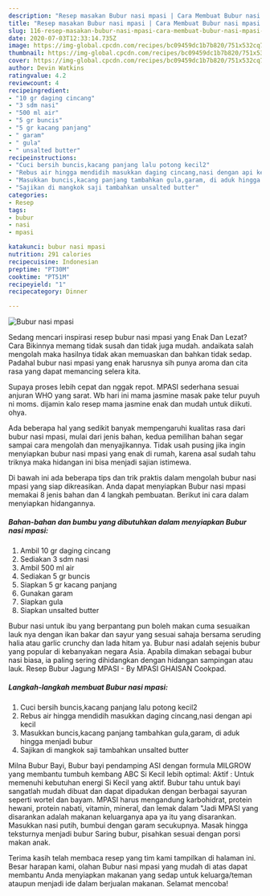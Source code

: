 ```yaml
---
description: "Resep masakan Bubur nasi mpasi | Cara Membuat Bubur nasi mpasi Yang Lezat"
title: "Resep masakan Bubur nasi mpasi | Cara Membuat Bubur nasi mpasi Yang Lezat"
slug: 116-resep-masakan-bubur-nasi-mpasi-cara-membuat-bubur-nasi-mpasi-yang-lezat
date: 2020-07-03T12:33:14.735Z
image: https://img-global.cpcdn.com/recipes/bc09459dc1b7b820/751x532cq70/bubur-nasi-mpasi-foto-resep-utama.jpg
thumbnail: https://img-global.cpcdn.com/recipes/bc09459dc1b7b820/751x532cq70/bubur-nasi-mpasi-foto-resep-utama.jpg
cover: https://img-global.cpcdn.com/recipes/bc09459dc1b7b820/751x532cq70/bubur-nasi-mpasi-foto-resep-utama.jpg
author: Devin Watkins
ratingvalue: 4.2
reviewcount: 4
recipeingredient:
- "10 gr daging cincang"
- "3 sdm nasi"
- "500 ml air"
- "5 gr buncis"
- "5 gr kacang panjang"
- " garam"
- " gula"
- " unsalted butter"
recipeinstructions:
- "Cuci bersih buncis,kacang panjang lalu potong kecil2"
- "Rebus air hingga mendidih masukkan daging cincang,nasi dengan api kecil"
- "Masukkan buncis,kacang panjang tambahkan gula,garam, di aduk hingga menjadi bubur"
- "Sajikan di mangkok saji tambahkan unsalted butter"
categories:
- Resep
tags:
- bubur
- nasi
- mpasi

katakunci: bubur nasi mpasi 
nutrition: 291 calories
recipecuisine: Indonesian
preptime: "PT30M"
cooktime: "PT51M"
recipeyield: "1"
recipecategory: Dinner

---
```



![Bubur nasi mpasi](https://img-global.cpcdn.com/recipes/bc09459dc1b7b820/751x532cq70/bubur-nasi-mpasi-foto-resep-utama.jpg)

Sedang mencari inspirasi resep bubur nasi mpasi yang Enak Dan Lezat? Cara Bikinnya memang tidak susah dan tidak juga mudah. andaikata salah mengolah maka hasilnya tidak akan memuaskan dan bahkan tidak sedap. Padahal bubur nasi mpasi yang enak harusnya sih punya aroma dan cita rasa yang dapat memancing selera kita.

Supaya proses lebih cepat dan nggak repot. MPASI sederhana sesuai anjuran WHO yang sarat. Wb hari ini mama jasmine masak pake telur puyuh ni moms. dijamin kalo resep mama jasmine enak dan mudah untuk diikuti. ohya.

Ada beberapa hal yang sedikit banyak mempengaruhi kualitas rasa dari bubur nasi mpasi, mulai dari jenis bahan, kedua pemilihan bahan segar sampai cara mengolah dan menyajikannya. Tidak usah pusing jika ingin menyiapkan bubur nasi mpasi yang enak di rumah, karena asal sudah tahu triknya maka hidangan ini bisa menjadi sajian istimewa.


Di bawah ini ada beberapa tips dan trik praktis dalam mengolah bubur nasi mpasi yang siap dikreasikan. Anda dapat menyiapkan Bubur nasi mpasi memakai 8 jenis bahan dan 4 langkah pembuatan. Berikut ini cara dalam menyiapkan hidangannya.

<!--inarticleads1-->

##### Bahan-bahan dan bumbu yang dibutuhkan dalam menyiapkan Bubur nasi mpasi:

1. Ambil 10 gr daging cincang
1. Sediakan 3 sdm nasi
1. Ambil 500 ml air
1. Sediakan 5 gr buncis
1. Siapkan 5 gr kacang panjang
1. Gunakan  garam
1. Siapkan  gula
1. Siapkan  unsalted butter


Bubur nasi untuk ibu yang berpantang pun boleh makan cuma sesuaikan lauk nya dengan ikan bakar dan sayur yang sesuai sahaja bersama seruding halia atau garlic crunchy dan lada hitam ya. Bubur nasi adalah sejenis bubur yang popular di kebanyakan negara Asia. Apabila dimakan sebagai bubur nasi biasa, ia paling sering dihidangkan dengan hidangan sampingan atau lauk. Resep Bubur Jagung MPASI - By MPASI GHAISAN Cookpad. 

<!--inarticleads2-->

##### Langkah-langkah membuat Bubur nasi mpasi:

1. Cuci bersih buncis,kacang panjang lalu potong kecil2
1. Rebus air hingga mendidih masukkan daging cincang,nasi dengan api kecil
1. Masukkan buncis,kacang panjang tambahkan gula,garam, di aduk hingga menjadi bubur
1. Sajikan di mangkok saji tambahkan unsalted butter


Milna Bubur Bayi, Bubur bayi pendamping ASI dengan formula MILGROW yang membantu tumbuh kembang ABC Si Kecil lebih optimal: Aktif : Untuk memenuhi kebutuhan energi Si Kecil yang aktif. Bubur tahu untuk bayi sangatlah mudah dibuat dan dapat dipadukan dengan berbagai sayuran seperti wortel dan bayam. MPASI harus mengandung karbohidrat, protein hewani, protein nabati, vitamin, mineral, dan lemak dalam &#34;Jadi MPASI yang disarankan adalah makanan keluarganya apa ya itu yang disarankan. Masukkan nasi putih, bumbui dengan garam secukupnya. Masak hingga teksturnya menjadi bubur Saring bubur, pisahkan sesuai dengan porsi makan anak. 

Terima kasih telah membaca resep yang tim kami tampilkan di halaman ini. Besar harapan kami, olahan Bubur nasi mpasi yang mudah di atas dapat membantu Anda menyiapkan makanan yang sedap untuk keluarga/teman ataupun menjadi ide dalam berjualan makanan. Selamat mencoba!
